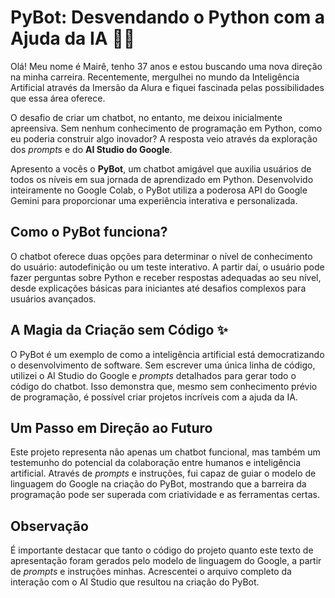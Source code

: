 # PyBot: Desvendando o Python com a Ajuda da IA 🐍🤖

Olá! Meu nome é Mairê, tenho 37 anos e estou buscando uma nova direção na minha carreira. Recentemente, mergulhei no mundo da Inteligência Artificial através da Imersão da Alura e fiquei fascinada pelas possibilidades que essa área oferece.

O desafio de criar um chatbot, no entanto, me deixou inicialmente apreensiva. Sem nenhum conhecimento de programação em Python, como eu poderia construir algo inovador? A resposta veio através da exploração dos _prompts_ e do **AI Studio do Google**.

Apresento a vocês o **PyBot**, um chatbot amigável que auxilia usuários de todos os níveis em sua jornada de aprendizado em Python. Desenvolvido inteiramente no Google Colab, o PyBot utiliza a poderosa API do Google Gemini para proporcionar uma experiência interativa e personalizada.

## Como o PyBot funciona?

O chatbot oferece duas opções para determinar o nível de conhecimento do usuário: autodefinição ou um teste interativo. A partir daí, o usuário pode fazer perguntas sobre Python e receber respostas adequadas ao seu nível, desde explicações básicas para iniciantes até desafios complexos para usuários avançados.

## A Magia da Criação sem Código ✨

O PyBot é um exemplo de como a inteligência artificial está democratizando o desenvolvimento de software. Sem escrever uma única linha de código, utilizei o AI Studio do Google e _prompts_ detalhados para gerar todo o código do chatbot. Isso demonstra que, mesmo sem conhecimento prévio de programação, é possível criar projetos incríveis com a ajuda da IA.

## Um Passo em Direção ao Futuro

Este projeto representa não apenas um chatbot funcional, mas também um testemunho do potencial da colaboração entre humanos e inteligência artificial. Através de _prompts_ e instruções, fui capaz de guiar o modelo de linguagem do Google na criação do PyBot, mostrando que a barreira da programação pode ser superada com criatividade e as ferramentas certas.

## Observação

É importante destacar que tanto o código do projeto quanto este texto de apresentação foram gerados pelo modelo de linguagem do Google, a partir de _prompts_ e instruções minhas. 
Acrescentei o arquivo completo da interação com o AI Studio que resultou na criação do PyBot.
